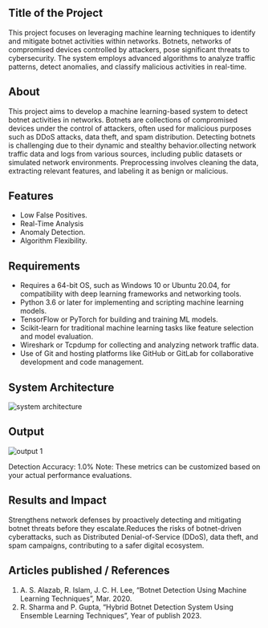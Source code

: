 ## Title of the Project
This project focuses on leveraging machine learning techniques to identify and mitigate botnet activities within networks. Botnets, networks of compromised devices controlled by attackers, pose significant threats to cybersecurity. The system employs advanced algorithms to analyze traffic patterns, detect anomalies, and classify malicious activities in real-time.

## About
<!--Detailed Description about the project-->
This project aims to develop a machine learning-based system to detect botnet activities in networks. Botnets are collections of compromised devices under the control of attackers, often used for malicious purposes such as DDoS attacks, data theft, and spam distribution. Detecting botnets is challenging due to their dynamic and stealthy behavior.ollecting network traffic data and logs from various sources, including public datasets or simulated network environments. Preprocessing involves cleaning the data, extracting relevant features, and labeling it as benign or malicious.

## Features
<!--List the features of the project as shown below-->
- Low False Positives.
- Real-Time Analysis
- Anomaly Detection.
- Algorithm Flexibility.

## Requirements
<!--List the requirements of the project as shown below-->
* Requires a 64-bit OS, such as Windows 10 or Ubuntu 20.04, for compatibility with deep learning frameworks and networking tools.
* Python 3.6 or later for implementing and scripting machine learning models.
* TensorFlow or PyTorch for building and training ML models.
* Scikit-learn for traditional machine learning tasks like feature selection and model evaluation.
* Wireshark or Tcpdump for collecting and analyzing network traffic data.
* Use of Git and hosting platforms like GitHub or GitLab for collaborative development and code management.

## System Architecture
<!--Embed the system architecture diagram as shown below-->

![system architecture](https://github.com/user-attachments/assets/76cfaa1d-3eb5-4e56-b99b-47d4471b2e32)



## Output

![output 1](https://github.com/user-attachments/assets/d6b2d473-79e4-4184-89cd-5e773cb4e5ce)


Detection Accuracy: 1.0%
Note: These metrics can be customized based on your actual performance evaluations.


## Results and Impact
<!--Give the results and impact as shown below-->
Strengthens network defenses by proactively detecting and mitigating botnet threats before they escalate.Reduces the risks of botnet-driven cyberattacks, such as Distributed Denial-of-Service (DDoS), data theft, and spam campaigns, contributing to a safer digital ecosystem.

## Articles published / References
1.  A. S. Alazab, R. Islam, J. C. H. Lee, “Botnet Detection Using Machine Learning Techniques”,  Mar. 2020.
2. R. Sharma and P. Gupta, “Hybrid Botnet Detection System Using Ensemble Learning Techniques”, Year of publish 2023.




